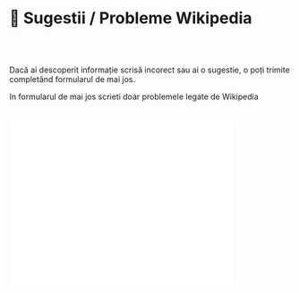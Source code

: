 <h1> 🚩 Sugestii / Probleme Wikipedia</h1>

<br><br>

Dacă ai descoperit informație scrisă incorect sau ai o sugestie, o poți trimite completând formularul de mai jos. 
<div class="danger-container">
<p>In formularul de mai jos scrieti doar problemele legate de Wikipedia</p>
</div>
<br>
<iframe src="components/sugestie.php" width="400" height="300" style="border: none;" tabindex="-1"></iframe>
